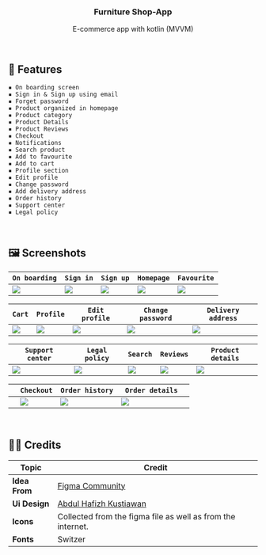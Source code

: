 <h3 align="center">Furniture Shop-App</h3>
<p align="center">E-commerce app with kotlin (MVVM)</p>

&nbsp;
## 📜 **Features**
    ▪ On boarding screen
    ▪ Sign in & Sign up using email
    ▪ Forget password
    ▪ Product organized in homepage
    ▪ Product category
    ▪ Product Details
    ▪ Product Reviews
    ▪ Checkout
    ▪ Notifications
    ▪ Search product
    ▪ Add to favourite
    ▪ Add to cart
    ▪ Profile section
    ▪ Edit profile
    ▪ Change password
    ▪ Add delivery address
    ▪ Order history
    ▪ Support center
    ▪ Legal policy
    

&nbsp;
## 🖼️ **Screenshots**
| ` On boarding ` | ` Sign in ` | ` Sign up ` | ` Homepage ` | ` Favourite ` |
| --- | --- | --- | --- | --- |
| <img src="https://user-images.githubusercontent.com/68102562/235827606-5870a903-044b-41f2-a64c-3e7cec914613.jpg"> | <img src="https://user-images.githubusercontent.com/68102562/235827655-2204ef0b-33a1-4a41-a2ab-0ca13fc56f8e.jpg"> | <img src="https://user-images.githubusercontent.com/68102562/235827619-4eccb500-77e8-4415-a5c8-c1948f698a6c.jpg"> | <img src="https://user-images.githubusercontent.com/68102562/235827637-b0753c44-7ca0-4210-9e79-dea4f7b2d328.jpg"> | <img src="https://user-images.githubusercontent.com/68102562/235827626-ed10a434-ee3a-45f3-b2bb-b04d974b7b90.jpg"> |

| ` Cart ` | ` Profile ` | ` Edit profile ` | ` Change password ` | ` Delivery address ` |
| --- | --- | --- | --- | --- |
| <img src="https://user-images.githubusercontent.com/68102562/235827606-5870a903-044b-41f2-a64c-3e7cec914613.jpg"> | <img src="https://user-images.githubusercontent.com/68102562/235827655-2204ef0b-33a1-4a41-a2ab-0ca13fc56f8e.jpg"> | <img src="https://user-images.githubusercontent.com/68102562/235827619-4eccb500-77e8-4415-a5c8-c1948f698a6c.jpg"> | <img src="https://user-images.githubusercontent.com/68102562/235827637-b0753c44-7ca0-4210-9e79-dea4f7b2d328.jpg"> | <img src="https://user-images.githubusercontent.com/68102562/235827626-ed10a434-ee3a-45f3-b2bb-b04d974b7b90.jpg"> |

| ` Support center ` | ` Legal policy ` | ` Search ` | ` Reviews ` | ` Product details ` |
| --- | --- | --- | --- | --- |
| <img src="https://user-images.githubusercontent.com/68102562/235827606-5870a903-044b-41f2-a64c-3e7cec914613.jpg"> | <img src="https://user-images.githubusercontent.com/68102562/235827655-2204ef0b-33a1-4a41-a2ab-0ca13fc56f8e.jpg"> | <img src="https://user-images.githubusercontent.com/68102562/235827619-4eccb500-77e8-4415-a5c8-c1948f698a6c.jpg"> | <img src="https://user-images.githubusercontent.com/68102562/235827637-b0753c44-7ca0-4210-9e79-dea4f7b2d328.jpg"> | <img src="https://user-images.githubusercontent.com/68102562/235827626-ed10a434-ee3a-45f3-b2bb-b04d974b7b90.jpg"> |

|  | ` Checkout ` | ` Order history ` | `  Order details ` |  |
| --- | --- | --- | --- | --- |
|  | <img src="https://user-images.githubusercontent.com/68102562/235827655-2204ef0b-33a1-4a41-a2ab-0ca13fc56f8e.jpg"> | <img src="https://user-images.githubusercontent.com/68102562/235827619-4eccb500-77e8-4415-a5c8-c1948f698a6c.jpg"> | <img src="https://user-images.githubusercontent.com/68102562/235827637-b0753c44-7ca0-4210-9e79-dea4f7b2d328.jpg"> |  |

&nbsp;
## 👨‍💻 **Credits**
| Topic                                        | Credit                                           |
| ------------------------------------------- | ----------------------------------------------------- |
| **Idea From** | [Figma Community](https://www.figma.com) |
| **Ui Design** | [Abdul Hafizh Kustiawan](https://www.figma.com/community/file/1232654626122398633) |
| **Icons** | Collected from the figma file as well as from the internet. |
| **Fonts** | Switzer |
